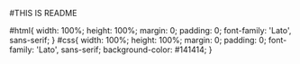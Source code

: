 #THIS IS README

#html{
    width: 100%;
    height: 100%;
    margin: 0;
    padding: 0;
    font-family: 'Lato', sans-serif;
}
#css{
    width: 100%;
    height: 100%;
    margin: 0;
    padding: 0;
    font-family: 'Lato', sans-serif;
    background-color: #141414;
}
